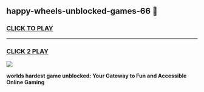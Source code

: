 
## happy-wheels-unblocked-games-66 👋
<h3>
<a href="https://premium.freeplayer.one?title=happy-wheels-unblocked-games-66&ref=14F">CLICK TO PLAY</a></h3>
<hr>

<h3>
<a href="https://premium.freeplayer.one?title=happy-wheels-unblocked-games-66&ref=14F">CLICK 2 PLAY</a>
  
</h3>

<a href="https://premium.freeplayer.one?title=happy-wheels-unblocked-games-66&ref=12F/"><img src="https://clearcache.store/games.png"></a>


**worlds hardest game unblocked: Your Gateway to Fun and Accessible Online Gaming**
